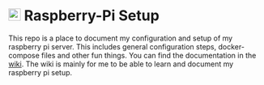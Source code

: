 # <img src="https://github.com/user-attachments/assets/c65a4350-d795-4717-b0c7-a69ca263e263" width="24" alt="logo"> Raspberry-Pi Setup

This repo is a place to document my configuration and setup of my raspberry pi server. This includes general configuration steps, docker-compose files and other fun things. You can find the documentation in the [wiki](https://github.com/Leviedt/rpi-docker-setups/wiki). The wiki is mainly for me to be able to learn and document my raspberry pi setup.
